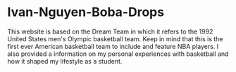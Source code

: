 # Ivan-Nguyen-Boba-Drops
This website is based on the Dream Team in which it refers to the 1992 United States men's Olympic basketball team. Keep in mind that this is the first ever American basketball team to include and feature NBA players. I also provided a information on my personal experiences with basketball and how it shaped my lifestyle as a student.
